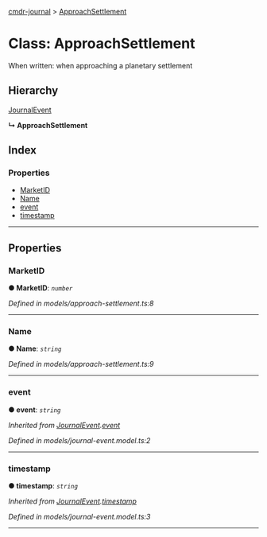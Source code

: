 [cmdr-journal](../README.md) > [ApproachSettlement](../classes/approachsettlement.md)



# Class: ApproachSettlement


When written: when approaching a planetary settlement

## Hierarchy


 [JournalEvent](journalevent.md)

**↳ ApproachSettlement**







## Index

### Properties

* [MarketID](approachsettlement.md#marketid)
* [Name](approachsettlement.md#name)
* [event](approachsettlement.md#event)
* [timestamp](approachsettlement.md#timestamp)



---
## Properties
<a id="marketid"></a>

###  MarketID

**●  MarketID**:  *`number`* 

*Defined in models/approach-settlement.ts:8*





___

<a id="name"></a>

###  Name

**●  Name**:  *`string`* 

*Defined in models/approach-settlement.ts:9*





___

<a id="event"></a>

###  event

**●  event**:  *`string`* 

*Inherited from [JournalEvent](journalevent.md).[event](journalevent.md#event)*

*Defined in models/journal-event.model.ts:2*





___

<a id="timestamp"></a>

###  timestamp

**●  timestamp**:  *`string`* 

*Inherited from [JournalEvent](journalevent.md).[timestamp](journalevent.md#timestamp)*

*Defined in models/journal-event.model.ts:3*





___


